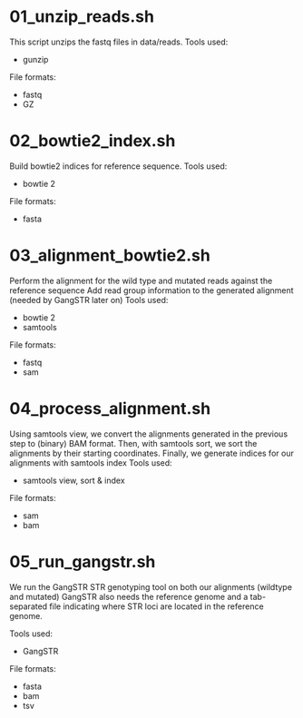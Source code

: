
# 01_unzip_reads.sh

This script unzips the fastq files in data/reads.
Tools used:
  - gunzip

File formats:
  - fastq
  - GZ

# 02_bowtie2_index.sh

Build bowtie2 indices for reference sequence.
Tools used:
  - bowtie 2

File formats:
  - fasta
 
# 03_alignment_bowtie2.sh

Perform the alignment for the wild type and mutated reads against the reference sequence
Add read group information to the generated alignment (needed by GangSTR later on)
Tools used:
  - bowtie 2
  - samtools

File formats: 
  - fastq
  - sam

# 04_process_alignment.sh

Using samtools view, we convert the alignments generated in the previous step to (binary) BAM format. 
Then, with samtools sort, we sort the alignments by their starting coordinates.
Finally, we generate indices for our alignments with samtools index
Tools used:
  - samtools view, sort & index

File formats:
  - sam
  - bam

# 05_run_gangstr.sh 

We run the GangSTR STR genotyping tool on both our alignments (wildtype and  mutated)
GangSTR also needs the reference genome and a tab-separated file indicating where STR loci are located
in the reference genome.

Tools used:
  - GangSTR

File formats:
  - fasta
  - bam
  - tsv
